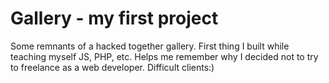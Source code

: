 # Gallery - my first project
Some remnants of a hacked together gallery. First thing I built while teaching myself JS, PHP, etc. 
Helps me remember why I decided not to try to freelance as a web developer. Difficult clients:)
